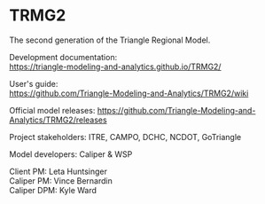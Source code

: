 # TRMG2
The second generation of the Triangle Regional Model.

Development documentation:  
https://triangle-modeling-and-analytics.github.io/TRMG2/

User's guide:  
https://github.com/Triangle-Modeling-and-Analytics/TRMG2/wiki

Official model releases:
https://github.com/Triangle-Modeling-and-Analytics/TRMG2/releases

Project stakeholders:
ITRE, CAMPO, DCHC, NCDOT, GoTriangle

Model developers:
Caliper & WSP

Client PM: Leta Huntsinger  
Caliper PM: Vince Bernardin  
Caliper DPM: Kyle Ward
